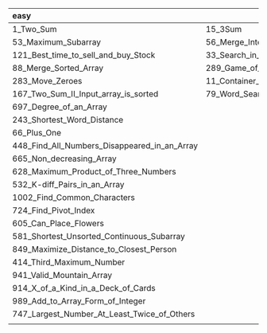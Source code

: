 | easy                                         | medium                            | hard |
| :------------------------------------------- | --------------------------------- | ---- |
| 1_Two_Sum                                    | 15_3Sum                           |      |
| 53_Maximum_Subarray                          | 56_Merge_Intervals                |      |
| 121_Best_time_to_sell_and_buy_Stock          | 33_Search_in_Rotated_Sorted_Array |      |
| 88_Merge_Sorted_Array                        | 289_Game_of_Life                  |      |
| 283_Move_Zeroes                              | 11_Container_With_Most_Water      |      |
| 167_Two_Sum_II_Input_array_is_sorted         | 79_Word_Search                    |      |
| 697_Degree_of_an_Array                       |                                   |      |
| 243_Shortest_Word_Distance                   |                                   |      |
| 66_Plus_One                                  |                                   |      |
| 448_Find_All_Numbers_Disappeared_in_an_Array |                                   |      |
| 665_Non_decreasing_Array                     |                                   |      |
| 628_Maximum_Product_of_Three_Numbers         |                                   |      |
| 532_K-diff_Pairs_in_an_Array                 |                                   |      |
| 1002_Find_Common_Characters                  |                                   |      |
| 724_Find_Pivot_Index                         |                                   |      |
| 605_Can_Place_Flowers                        |                                   |      |
| 581_Shortest_Unsorted_Continuous_Subarray    |                                   |      |
| 849_Maximize_Distance_to_Closest_Person      |                                   |      |
| 414_Third_Maximum_Number                     |                                   |      |
| 941_Valid_Mountain_Array                     |                                   |      |
| 914_X_of_a_Kind_in_a_Deck_of_Cards           |                                   |      |
| 989_Add_to_Array_Form_of_Integer             |                                   |      |
| 747_Largest_Number_At_Least_Twice_of_Others  |                                   |      |
|                                              |                                   |      |



